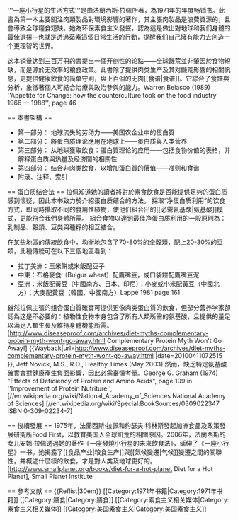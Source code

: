 '''一座小行星的生活方式'''是由法蘭西斯‧拉佩所著，為1971年的年度畅销书。此書為第一本主要關注肉類製品對環境影響的著作，其主張肉製品是浪費資源的，且會導致全球糧食短缺。她為环保素食主义發聲，認為這是做出對地球和我们身體的最佳選擇--也就是透過茹素這個日常生活的行動，提醒我们自己擁有能力去创造一个更理智的世界。

这本销量达到三百万冊的書提出一個开创性的论點——全球饑荒並非肇因於食物短缺，而是源於无效率的粮食政策。此書除了提供肉类生产及其对饑荒影響的相關訊息，更提供健康飲食的简单守則，與上百個的无肉[[食谱|食谱]]。它綜合了食譜與分析，象徵著個人可結合治療與政治參與的能力。<ref>Warren Belasco (1989) ''Appetite for Change: how the counterculture took on the food industry 1966 — 1988'', page 46</ref>

== 本書架構 ==
* 第一部分： 地球流失的劳动力——美国农企业中的蛋白質
* 第二部分： 將蛋白质理论應用在地球上——蛋白质與人类营养
* 第三部分： 从地球獲取飲食：蛋白質理论的应用——包括食物价值的表格，并解释蛋白质與热量及经济間的相關性
* 第四部分： 结合非肉类飲食，以增加蛋白質的價值——准则和食谱
* 附录、注释、索引

== 蛋白质结合法 ==
拉佩知道她的讀者將對於素食飲食是否能提供足夠的蛋白质感到懷疑，因此本书致力於介紹蛋白质结合的方法。 採取“净蛋白质利用”的饮食方式，即同時攝取不同的食用性植物，使他们組合出的[[必需氨基酸|氨基酸]]模式，更能符合我們身體所需。 組合食物以達到最佳净蛋白质利用的一般原則為：乳制品、穀類、豆类與種籽的相互結合。

在某些地區的傳統飲食中，均衡地包含了70-80%的全穀類，配上20-30%的豆類，此種傳統可在以下三個地區看到：

* 拉丁美洲：玉米餅或米飯配豆子
* 中東：布格麥食（Bulgur wheat）配鷹嘴豆，或口袋餅配鷹嘴豆泥
* 亞洲：米飯配黃豆（中國南方、日本、印尼）；小麥或小米配黃豆（中國北方）；大麥配黃豆（韓國、中國南方）<ref>Lappé 1981 page 161</ref>

雖然拉佩主張的组合蛋白質確實可提供更像肉类蛋白質的飲食，但部分营养学家卻認為这是不必要的：植物性食物本身包含了所有人類所需的氨基酸，且提供的量足以满足人類生長及維持身體機能所需。<ref>[http://www.diseaseproof.com/archives/diet-myths-complementary-protein-myth-wont-go-away.html Complementary Protein Myth Won't Go Away!] {{Wayback|url=http://www.diseaseproof.com/archives/diet-myths-complementary-protein-myth-wont-go-away.html |date=20100411072515 }}, Jeff Novick, M.S., R.D., Healthy Times (May 2003)</ref> 然而，缺乏特定氨基酸確實會對健康產生負面影響，因此必需審慎考量。<ref>George G. Graham (1974) "Effects of Deficiency of Protein and Amino Acids", page 109 in ''Improvement of Protein Nutriture'', [//en.wikipedia.org/wiki/National_Academy_of_Sciences National Academy of Sciences] [//en.wikipedia.org/wiki/Special:BookSources/0309022347 ISBN 0-309-02234-7]</ref>

== 後續發展 ==
1975年，法蘭西斯‧拉佩和约瑟夫‧科林斯發起加洲食品及政策發展研究所Food First，以教育美国人全球飢荒的相關原因。2006年，法蘭西斯的女儿安娜‧拉佩透過她的著作《一座發燒小行星的未來飲食法》，延伸了《一座小行星》一书。她揭露了[[食品产业|粮食生产]]與[[氣候變遷|气候]]變遷之間的關聯性，并概述什麼樣的飲食，才是對人类及地球更好的。<ref>[http://www.smallplanet.org/books/diet-for-a-hot-planet Diet for a Hot Planet], Small Planet Institute</ref>

== 参考文献 ==
{{Reflist|30em}}
[[Category:1971年书籍|Category:1971年书籍]]
[[Category:膳食|Category:膳食]]
[[Category:素食主义相关媒体|Category:素食主义相关媒体]]
[[Category:美国素食主义|Category:美国素食主义]]